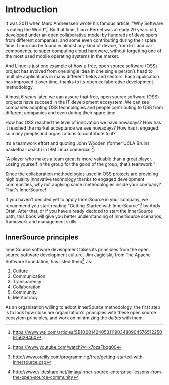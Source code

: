 # Introduction

It was 2011 when Marc Andreessen wrote his famous article, “Why Software
is eating the World”[^1]. By that time, Linux Kernel was already 20
years old, developed under an open collaborative model by hundreds of
developers from different companies, and some even contributing during
their spare time. Linux can be found in almost any kind of device, from
IoT and car components, to super computing cloud hardware, without
forgetting one of the most used mobile operating systems in the market.

And Linux is just one example of how a free, open source software (OSS)
project has evolved from one single idea in one single person’s head to
multiple applications in many different fields and sectors. Each
application has improved it over time, thanks to its open collaborative
development methodology.

Almost 6 years later, we can assure that free, open source software
(OSS) projects have succeed in the IT development ecosystem. We can see
companies adopting OSS technologies and people contributing to OSS from
different companies and even during their spare time.

How has OSS reached the level of innovation we have nowadays? How has it
reached the market acceptance we see nowadays? How has it engaged so many
people and organizations to contribute to it?

It’s a teamwork effort and quoting John Wooden (former UCLA Bruins
basketball coach) in IBM Linux comercial [^2]:

“A player who makes a team great is more valuable than a great player.
Losing yourself in the group for the good of the group, that’s
teamwork.”

Since the collaboration methodologies used in OSS projects are providing
high quality innovative technology thanks to engaged development communities, 
why not applying same methodologies inside your company? That's InnerSource!

If you haven't decided yet to apply InnerSource in your company, we recommend you
start reading "Getting Started with InnerSource"[^3] by Andy Oran. After that, or if
you have already decided to start the InnerSource path, this book will give you better
understanding of InnerSource scenarios, framework and management skills.

## InnerSource principles

InnerSource software development takes its principles from the open source software 
development culture. Jim Jagielski, from The Apache Software Foundation, has listed 
them[^4] as:

1. Culture
2. Communication
3. Transparency
4. Collaboration
5. Community
6. Meritocracy

As an organization willing to adopt InnerSource methodology, the first step is to look
how close are organization's principles with these open source ecosytem principles, and 
work on minimizing the *deltas* with them.

[^1]: https://www.wsj.com/articles/SB10001424053111903480904576512250915629460

[^2]: https://www.youtube.com/watch?v=x7ozaFbqg00

[^3]: http://www.oreilly.com/programming/free/getting-started-with-innersource.csp

[^4]: http://www.slideshare.net/jimjag/inner-source-enterprise-lessons-from-the-open-source-community
